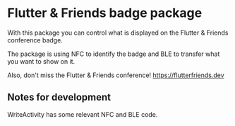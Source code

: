 # Flutter & Friends badge package

With this package you can control what is displayed on the Flutter & Friends
conference badge.

The package is using NFC to identify the badge and BLE to transfer what you
want to show on it.

Also, don't miss the Flutter & Friends conference!
https://flutterfriends.dev

## Notes for development

WriteActivity has some relevant NFC and BLE code.
